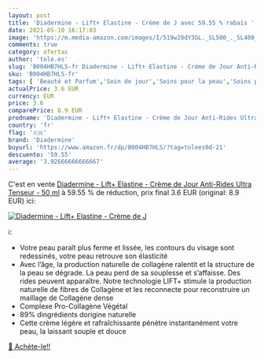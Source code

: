 ```yaml
---
layout: post
title: 'Diadermine - Lift+ Elastine - Crème de J avec 59.55 % rabais '
date: 2021-05-10 16:17:03
image: 'https://m.media-amazon.com/images/I/519w28dY3GL._SL500_._SL400_.jpg'
comments: true
category: ofertas
author: 'tole.es'
slug: 'B004HB7HLS-fr Diadermine - Lift+ Elastine - Crème de Jour Anti-Rides...'
sku: 'B004HB7HLS-fr'
tags: [ 'Beauté et Parfum','Soin de jour','Soins pour la peau','Soins pour le visage','Soins visage hydratants','diadermine', ]
actualPrice: 3.6 EUR
currency: EUR
price: 3.6
comparePrice: 8.9 EUR
prodname: 'Diadermine - Lift+ Elastine - Crème de Jour Anti-Rides Ultra Tenseur - 50 ml'
country: 'fr'
flag: '🇫🇷'
brand: 'Diadermine'
buyurl: 'https://www.amazon.fr/dp/B004HB7HLS/?tag=tolees0d-21'
descuento: '59.55'
average: '3.92666666666667'
---
```


C'est en vente [Diadermine - Lift+ Elastine - Crème de Jour Anti-Rides Ultra Tenseur - 50 ml](https://www.amazon.fr/dp/B004HB7HLS/?tag=tolees0d-21)  à  59.55 % de réduction, prix final  3.6 EUR (original: 8.9 EUR) ici:

[![Diadermine - Lift+ Elastine - Crème de J](https://m.media-amazon.com/images/I/519w28dY3GL._SL500_._SL400_.jpg)](https://www.amazon.fr/dp/B004HB7HLS/?tag=tolees0d-21)

ℹ️:

- Votre peau paraît plus ferme et lissée, les contours du visage sont redessinés, votre peau retrouve son élasticité
- Avec l’âge, la production naturelle de collagène ralentit et la structure de la peau se dégrade. La peau perd de sa souplesse et s’affaisse. Des rides peuvent apparaître. Notre technologie LIFT+ stimule la production naturelle de fibres de Collagène et les reconnecte pour reconstruire un maillage de Collagène dense
- Complexe Pro-Collagène Végétal
- 89% dingrédients dorigine naturelle
- Cette crème légère et rafraîchissante pénètre instantanément votre peau, la laissant souple et douce

[🛒 Achète-le!!](https://www.amazon.fr/dp/B004HB7HLS/?tag=tolees0d-21)
